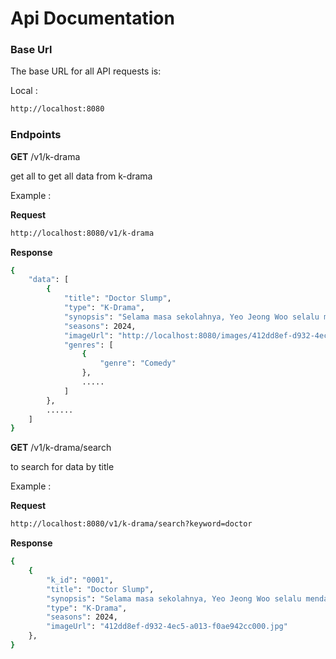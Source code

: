 # Api Documentation

### Base Url

The base URL for all API requests is:

Local :

```bash
http://localhost:8080
```

### Endpoints

**GET** /v1/k-drama

get all to get all data from k-drama

Example :

**Request**

```bash
http://localhost:8080/v1/k-drama
```

**Response**

```bash
{
    "data": [
        {
            "title": "Doctor Slump",
            "type": "K-Drama",
            "synopsis": "Selama masa sekolahnya, Yeo Jeong Woo selalu mendapat peringkat pertama di bidang akademik dan dia belajar di sekolah kedokteran terbaik di negaranya. Jeong Woo sekarang menjadi seorang ahli bedah plastik yang populer. Hidupnya berjalan lancar, namun karena kecelakaan medis misterius, hidupnya terdesak ke ujung tanduk. Saat ini, dia bertemu Nam Ha Neul. Dia adalah saingan di masa lalunya dan dia bertemu dengannya di titik terendah dalam hidupnya.",
            "seasons": 2024,
            "imageUrl": "http://localhost:8080/images/412dd8ef-d932-4ec5-a013-f0ae942cc000.jpg",
            "genres": [
                {
                    "genre": "Comedy"
                },
                .....
            ]
        },
        ......
    ]
}
```

**GET** /v1/k-drama/search

to search for data by title

Example :

**Request**

```bash
http://localhost:8080/v1/k-drama/search?keyword=doctor
```

**Response**

```bash
{
    {
        "k_id": "0001",
        "title": "Doctor Slump",
        "synopsis": "Selama masa sekolahnya, Yeo Jeong Woo selalu mendapat peringkat pertama di bidang akademik dan dia belajar di sekolah kedokteran terbaik di negaranya. Jeong Woo sekarang menjadi seorang ahli bedah plastik yang populer. Hidupnya berjalan lancar, namun karena kecelakaan medis misterius, hidupnya terdesak ke ujung tanduk. Saat ini, dia bertemu Nam Ha Neul. Dia adalah saingan di masa lalunya dan dia bertemu dengannya di titik terendah dalam hidupnya.",
        "type": "K-Drama",
        "seasons": 2024,
        "imageUrl": "412dd8ef-d932-4ec5-a013-f0ae942cc000.jpg"
    },
}
```

